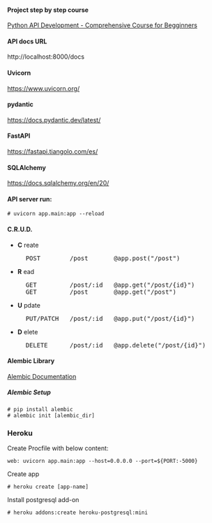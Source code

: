 
#### Project step by step course 
[Python API Development - Comprehensive Course for Begginners](https://www.youtube.com/watch?v=0sOvCWFmrtA)

#### API docs URL
http://localhost:8000/docs

#### Uvicorn
https://www.uvicorn.org/

#### pydantic
https://docs.pydantic.dev/latest/

#### FastAPI
https://fastapi.tiangolo.com/es/

#### SQLAlchemy
https://docs.sqlalchemy.org/en/20/

#### API server run:
<pre><code># uvicorn app.main:app --reload</code></pre>

#### C.R.U.D.

 - **C** reate     
<pre>     POST        /post       @app.post("/post")</pre>
 - **R** ead
<pre>     GET         /post/:id   @app.get("/post/{id}")
     GET         /post       @app.get("/post")</pre>
- **U** pdate     
<pre>     PUT/PATCH   /post/:id   @app.put("/post/{id}")</pre>
- **D** elete
<pre>     DELETE      /post/:id   @app.delete("/post/{id}")</pre>


#### Alembic Library
[Alembic Documentation](https://alembic.sqlalchemy.org/en/latest/index.html)

##### Alembic Setup
<pre><code># pip install alembic
# alembic init [alembic_dir]</code></pre>

### Heroku
Create Procfile with below content:
<pre><code>web: uvicorn app.main:app --host=0.0.0.0 --port=${PORT:-5000}</code></pre>
Create app
<pre><code># heroku create [app-name]</code></pre>
Install postgresql add-on
<pre><code># heroku addons:create heroku-postgresql:mini</code></pre>